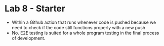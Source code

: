 # Lab 8 - Starter
 - Within a Github action that runs whenever code is pushed because we need to check if the code still functions properly with a new push
 - No. E2E testing is suited for a whole program testing in the final process of development.
